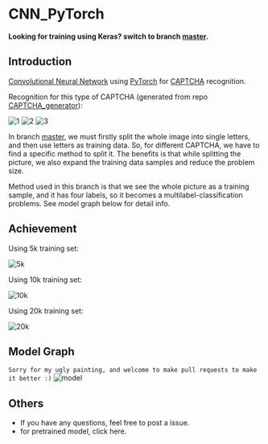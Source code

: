 # CNN_PyTorch

__Looking for training using Keras? switch to branch [master](https://github.com/skyduy/CNN_keras/tree/master).__


## Introduction
[Convolutional Neural Network](https://en.wikipedia.org/wiki/Convolutional_neural_network) using [PyTorch](https://pytorch.org/) for [CAPTCHA](https://en.wikipedia.org/wiki/CAPTCHA) recognition.

Recognition for this type of CAPTCHA (generated from repo [CAPTCHA_generator](https://github.com/skyduy/CAPTCHA_generator)):

![1](https://github.com/skyduy/CNN_keras/blob/pytorch/samples/AHVE_3fe8.jpg)
![2](https://github.com/skyduy/CNN_keras/blob/pytorch/samples/VGDU_200c.jpg)
![3](https://github.com/skyduy/CNN_keras/blob/pytorch/samples/YUNX_d03a.jpg)

In branch [master](https://github.com/skyduy/CNN_keras/tree/master), 
we must firstly split the whole image into single letters, and then use letters 
as training data. So, for different CAPTCHA, we have to find a specific
method to split it. The benefits is that while splitting the picture, 
we also expand the training data samples and reduce the problem size.

Method used in this branch is that we see the whole picture as a training sample, 
and it has four labels, so it becomes a multilabel-classification problems.
See model graph below for detail info.


## Achievement

Using 5k training set:

![5k](https://github.com/skyduy/CNN_keras/blob/pytorch/achievements/5k.png)

Using 10k training set:

![10k](https://github.com/skyduy/CNN_keras/blob/pytorch/achievements/10k.png)

Using 20k training set:

![20k](https://github.com/skyduy/CNN_keras/blob/pytorch/achievements/20k.png)


## Model Graph 

```Sorry for my ugly painting, and welcome to make pull requests to make it better :)```
![model](https://github.com/skyduy/CNN_keras/blob/pytorch/achievements/model.png)


## Others

- If you have any questions, feel free to post a issue.
- for pretrained model, click here.
